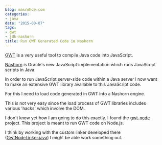 ```yaml
---
blog: maxrohde.com
categories:
- java
date: "2015-08-07"
tags:
- gwt
- jdk-nashorn
title: Run GWT Generated Code in Nashorn
---
```


[GWT](http://www.gwtproject.org/) is a very useful tool to compile Java code into JavaScript.

[Nashorn](<https://en.wikipedia.org/wiki/Nashorn_(JavaScript_engine)>) is Oracle's new JavaScript implementation which runs JavaScript scripts in Java.

In order to run JavaScript server-side code within a Java server I now want to make an extensive GWT library available to this JavaScript code.

For this I need to load code generated in GWT into a Nashorn engine.

This is not very easy since the load process of GWT libraries includes various 'hacks' which involve the DOM.

I don't know yet how I am going to do this exactly. I found the [gwt-node](https://github.com/cretz/gwt-node) project. This project is meant to run GWT code on Node.js.

I think by working with the custom linker developed there ([GwtNodeLinker.java](https://github.com/cretz/gwt-node/blob/master/src/org/gwtnode/dev/linker/GwtNodeLinker.java)) I might be able work something out.
